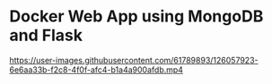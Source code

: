 ﻿# Docker Web App using MongoDB and Flask


https://user-images.githubusercontent.com/61789893/126057923-6e6aa33b-f2c8-4f0f-afc4-b1a4a900afdb.mp4

